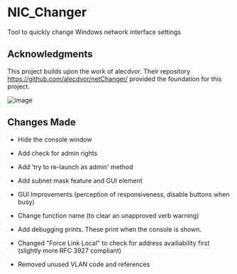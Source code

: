 # NIC_Changer
Tool to quickly change Windows network interface settings

## Acknowledgments
This project builds upon the work of alecdvor. Their repository https://github.com/alecdvor/netChanger/ provided the foundation for this project.

![image](https://github.com/user-attachments/assets/22da352e-f08f-47ba-8de0-ed933dc84b91)

## Changes Made
- Hide the console window
- Add check for admin rights
- Add 'try to re-launch as admin' method
- Add subnet mask feature and GUI element
- GUI Improvements
(perception of responsiveness, disable buttons when busy)

- Change function name (to clear an unapproved verb warning)
- Add debugging prints.  These print when the console is shown.
- Changed "Force Link Local" to check for address availiability first
(slightly more RFC 3927 compliant)

- Removed unused VLAN code and references


